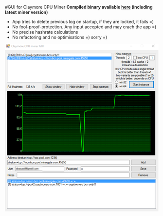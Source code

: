 #GUI for Claymore CPU Miner
**Compiled binary available [here](https://www.github.com) (including latest miner version)**


* App tries to delete previous log on startup, if they are locked, it fails =)
* No fool-proof-protection. Any input accepted and may crach the app =)
* No precise hashrate calculations
* No refactoring and no optimisations =) sorry =)

![screenshot](/screenshot.png)